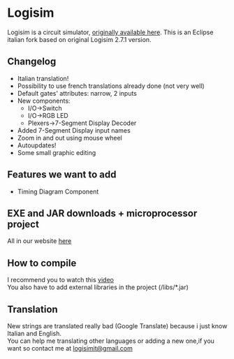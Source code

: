 # Logisim

Logisim is a circuit simulator, [originally available here](http://www.cburch.com/logisim/).
This is an Eclipse italian fork based on original Logisim 2.7.1 version.
## Changelog
* Italian translation!
* Possibility to use french translations already done (not very well)
* Default gates' attributes: narrow, 2 inputs
* New components:
	* I/O->Switch
	* I/O->RGB LED
	* Plexers->7-Segment Display Decoder
* Added 7-Segment Display input names
* Zoom in and out using mouse wheel
* Autoupdates!
* Some small graphic editing
## Features we want to add
* Timing Diagram Component
## EXE and JAR downloads + microprocessor project
All in our website [here](https://logisim.altervista.org)
## How to compile
I recommend you to watch this [video](https://www.youtube.com/watch?v=38JFCqi_X3c)<br>
You also have to add external libraries in the project (/libs/*.jar)
## Translation
New strings are translated really bad (Google Translate) because i just know Italian and English.<br>You can help me translating other languages or adding a new one,if you want so contact me at logisimit@gmail.com